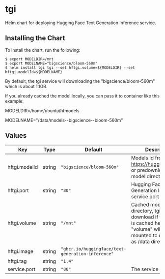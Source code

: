 # tgi

Helm chart for deploying Hugging Face Text Generation Inference service.

## Installing the Chart

To install the chart, run the following:

```console
$ export MODELDIR=/mnt
$ export MODELNAME="bigscience/bloom-560m"
$ helm install tgi tgi --set hftgi.volume=${MODELDIR} --set hftgi.modelId=${MODELNAME}
```

By default, the tgi service will downloading the "bigscience/bloom-560m" which is about 1.1GB.

If you already cached the model locally, you can pass it to container like this example:

MODELDIR=/home/ubuntu/hfmodels

MODELNAME="/data/models--bigscience--bloom-560m"

## Values

| Key           | Type   | Default                                           | Description                                                                                                                              |
| ------------- | ------ | ------------------------------------------------- | ---------------------------------------------------------------------------------------------------------------------------------------- |
| hftgi.modelId | string | `"bigscience/bloom-560m"`                         | Models id from https://huggingface.co/, or predownloaded model directory                                                                 |
| hftgi.port    | string | `"80"`                                            | Hugging Face Text Generation Inference service port                                                                                      |
| hftgi.volume  | string | `"/mnt"`                                          | Cached models directory, tgi will not download if the model is cached here. The "volume" will be mounted to container as /data directory |
| hftgi.image   | string | `"ghcr.io/huggingface/text-generation-inference"` |                                                                                                                                          |
| hftgi.tag     | string | `"1.4"`                                           |                                                                                                                                          |
| service.port  | string | `"80"`                                            | The service port                                                                                                                         |
